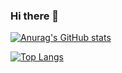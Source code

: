 ### Hi there 👋
[![Anurag's GitHub stats](https://github-readme-stats.vercel.app/api?username=yiliou&show_icons=true&theme=dark)](https://github.com/yiliou/github-readme-stats)

[![Top Langs](https://github-readme-stats.vercel.app/api/top-langs/?username=yiliou)](https://github.com/yiliou/github-readme-stats)

<!--
**yiliou/yiliou** is a ✨ _special_ ✨ repository because its `README.md` (this file) appears on your GitHub profile.

Here are some ideas to get you started:

- 🔭 I’m currently working on ...
- 🌱 I’m currently learning ...
- 👯 I’m looking to collaborate on ...
- 🤔 I’m looking for help with ...
- 💬 Ask me about ...
- 📫 How to reach me: ...
- 😄 Pronouns: ...
- ⚡ Fun fact: ...
-->
